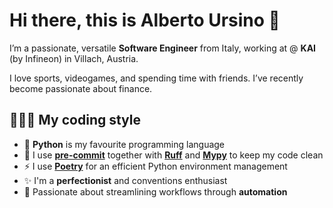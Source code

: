 # Hi there, this is Alberto Ursino 👋

I’m a passionate, versatile **Software Engineer** from Italy, working at @ **KAI** (by Infineon) in Villach, Austria.

I love sports, videogames, and spending time with friends. I’ve recently become passionate about finance.

## 👩🏼‍💻 My coding style

- 🐍 **Python** is my favourite programming language
- 🧼 I use [**pre-commit**](https://pre-commit.com/) together with **[Ruff](https://github.com/astral-sh/ruff)** and [**Mypy**](https://github.com/python/mypy) to keep my code clean
- ⚡ I use **[Poetry](https://python-poetry.org/)** for an efficient Python environment management
- ✨ I'm a **perfectionist** and conventions enthusiast
- 🤖 Passionate about streamlining workflows through **automation**
